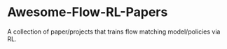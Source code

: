 # Awesome-Flow-RL-Papers
A collection of paper/projects that trains flow matching model/policies via RL. 
